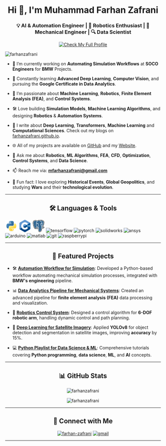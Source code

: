 <h1 align="center">Hi 👋, I'm Muhammad Farhan Zafrani</h1>
<h3 align="center">💡 AI & Automation Engineer | 🚀 Robotics Enthusiast | 🔧 Mechanical Engineer | 🔍 Data Scientist</h3>

<p align="center">
  <a href="https://farhanzafrani.github.io" target="_blank">
    <img src="https://img.shields.io/badge/Check%20My%20Full%20Profile-%F0%9F%94%97-blue?style=for-the-badge" alt="Check My Full Profile"/>
  </a>
</p>

<p align="left"> <img src="https://komarev.com/ghpvc/?username=farhanzafrani&label=Profile%20views&color=0e75b6&style=flat" alt="farhanzafrani" /> </p>

- 🔭 I’m currently working on **Automating Simulation Workflows** at **SOCO Engineers** for **BMW** Projects.
  
- 🌱 Constantly learning **Advanced Deep Learning**, **Computer Vision**, and pursuing the **Google Certificate in Data Analytics**.

- 🧠 I’m passionate about **Machine Learning**, **Robotics**, **Finite Element Analysis (FEA)**, and **Control Systems**.

- 🛠️ Love building **Simulation Models**, **Machine Learning Algorithms**, and designing **Robotics** & **Automation Systems**.

- 📝 I write about **Deep Learning**, **Transformers**, **Machine Learning** and **Computational Sciences**. Check out my blogs on [farhanzafrani.github.io](https://farhanzafrani.github.io/).

- 🌐 All of my projects are available on [GitHub](https://github.com/farhanzafrani) and my [Website](https://farhanzafrani.github.io/).

- 💬 Ask me about **Robotics**, **ML Algorithms**, **FEA**, **CFD**, **Optimization**, **Control Systems**, and **Data Science**.

- 📫 Reach me via: **mfarhanzafrani@gmail.com**

- 🎯 Fun fact: I love exploring **Historical Events**, **Global Geopolitics**, and studying **Wars** and their **technological evolution**.

---

<h2 align="center">🛠️ Languages & Tools</h2>

<p align="left"> 
  <img src="https://raw.githubusercontent.com/devicons/devicon/master/icons/python/python-original.svg" alt="python" width="40" height="40"/> 
  <img src="https://raw.githubusercontent.com/devicons/devicon/master/icons/cplusplus/cplusplus-original.svg" alt="cpp" width="40" height="40"/> 
  <img src="https://raw.githubusercontent.com/devicons/devicon/master/icons/postgresql/postgresql-original.svg" alt="postgresql" width="40" height="40"/> 
  <img src="https://www.vectorlogo.zone/logos/tensorflow/tensorflow-icon.svg" alt="tensorflow" width="40" height="40"/>
  <img src="https://www.vectorlogo.zone/logos/pytorch/pytorch-icon.svg" alt="pytorch" width="40" height="40"/> 
  <img src="https://img.icons8.com/color/48/solidworks.png" alt="solidworks" width="40" height="40"/> 
  <img src="https://upload.wikimedia.org/wikipedia/commons/c/c2/Ansys_logo.svg" alt="ansys" width="40" height="40"/> 
  <img src="https://cdn.worldvectorlogo.com/logos/arduino-1.svg" alt="arduino" width="40" height="40"/> 
  <img src="https://upload.wikimedia.org/wikipedia/commons/2/21/Matlab_Logo.png" alt="matlab" width="40" height="40"/> 
  <img src="https://www.vectorlogo.zone/logos/git-scm/git-scm-icon.svg" alt="git" width="40" height="40"/> 
  <img src="https://www.vectorlogo.zone/logos/raspberrypi/raspberrypi-icon.svg" alt="raspberrypi" width="40" height="40"/> 
</p>

---

<h2 align="center">🚀 Featured Projects</h2>

- 🛠️ [**Automation Workflow for Simulation**](https://github.com/farhanzafrani): Developed a Python-based workflow automating mechanical simulation processes, integrated with **BMW's engineering** pipeline.

- 📊 [**Data Analytics Pipeline for Mechanical Systems**](https://github.com/farhanzafrani): Created an advanced pipeline for **finite element analysis (FEA)** data processing and visualization.

- 🤖 [**Robotics Control System**](https://github.com/farhanzafrani): Designed a control algorithm for **6-DOF robotic arm**, handling dynamic control and path planning.

- 🧠 [**Deep Learning for Satellite Imagery**](https://github.com/farhanzafrani): Applied **YOLOv8** for object detection and segmentation in satellite images, improving **accuracy** by 15%.

- 💻 [**Python Playlist for Data Science & ML**](https://github.com/farhanzafrani): Comprehensive tutorials covering **Python programming**, **data science**, **ML**, and **AI** concepts.

---

<h2 align="center">📊 GitHub Stats</h2>

<p align="center">
  <img align="center" src="https://github-readme-stats.vercel.app/api/top-langs?username=farhanzafrani&show_icons=true&locale=en&layout=compact" alt="farhanzafrani" />
</p>

<p align="center">
  <img align="center" src="https://github-readme-streak-stats.herokuapp.com/?user=farhanzafrani&" alt="farhanzafrani" />
</p>

---

<h2 align="center">👥 Connect with Me</h2>

<p align="center">
  <a href="https://linkedin.com/in/farhan-zafrani" target="_blank"><img align="center" src="https://raw.githubusercontent.com/rahuldkjain/github-profile-readme-generator/master/src/images/icons/Social/linked-in-alt.svg" alt="farhan-zafrani" height="30" width="40" /></a>
  <a href="mailto:mfarhanzafrani@gmail.com" target="_blank"><img align="center" src="https://img.icons8.com/fluency/48/000000/gmail.png" alt="gmail" height="30" width="40" /></a>
</p>

---
